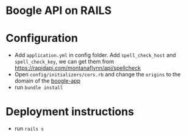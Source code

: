 # Boogle API on  RAILS

# Configuration
* Add `application.yml` in config folder. Add `spell_check_host` and  `spell_check_key`, we can get them from https://rapidapi.com/montanaflynn/api/spellcheck
* Open `config/initializers/cors.rb` and change the `origins` to the domain of the [boogle-app](https://github.com/lijnam/bpoggl-app/)
* run `bundle install`

# Deployment instructions
 - run `rails s`
